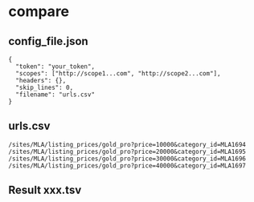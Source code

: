 # compare

## config_file.json
```
{
  "token": "your_token",
  "scopes": ["http://scope1...com", "http://scope2...com"],
  "headers": {},
  "skip_lines": 0,
  "filename": "urls.csv"
}
```

## urls.csv
```
/sites/MLA/listing_prices/gold_pro?price=10000&category_id=MLA1694
/sites/MLA/listing_prices/gold_pro?price=20000&category_id=MLA1695
/sites/MLA/listing_prices/gold_pro?price=30000&category_id=MLA1696
/sites/MLA/listing_prices/gold_pro?price=40000&category_id=MLA1697
```

## Result xxx.tsv

